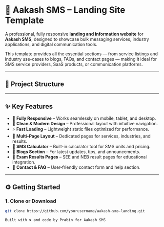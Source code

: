 # 💬 Aakash SMS – Landing Site Template

A professional, fully responsive **landing and information website** for **Aakash SMS**, designed to showcase bulk messaging services, industry applications, and digital communication tools.

This template provides all the essential sections — from service listings and industry use-cases to blogs, FAQs, and contact pages — making it ideal for SMS service providers, SaaS products, or communication platforms.

---

## 📁 Project Structure


---

## ✨ Key Features

- 📱 **Fully Responsive** – Works seamlessly on mobile, tablet, and desktop.  
- 🎨 **Clean & Modern Design** – Professional layout with intuitive navigation.  
- ⚡ **Fast Loading** – Lightweight static files optimized for performance.  
- 🧭 **Multi-Page Layout** – Dedicated pages for services, industries, and results.  
- 🧮 **SMS Calculator** – Built-in calculator tool for SMS units and pricing.  
- 📰 **Blogs Section** – For latest updates, tips, and announcements.  
- 🧾 **Exam Results Pages** – SEE and NEB result pages for educational integration.  
- 💬 **Contact & FAQ** – User-friendly contact form and help section.  

---

## ⚙️ Getting Started

### 1. Clone or Download

```bash
git clone https://github.com/yourusername/aakash-sms-landing.git

Built with ❤️ and code by Prabin for Aakash SMS
